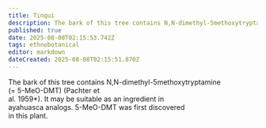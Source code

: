 ```yaml
---
title: Tinqui
description: The bark of this tree contains N,N-dimethyl-5methoxytryptamine
published: true
date: 2025-08-08T02:15:53.742Z
tags: ethnobotanical
editor: markdown
dateCreated: 2025-08-08T02:15:51.870Z
---
```


<div>The bark of this tree contains N,N-dimethyl-5methoxytryptamine</div>
<div>(= 5-MeO-DMT) (Pachter et</div>
<div>al. 1959*). It may be suitable as an ingredient in</div>
<div>ayahuasca analogs. 5-MeO-DMT was first discovered</div>
<div>in this plant.</div>